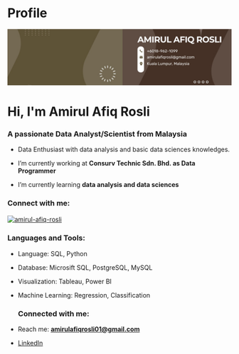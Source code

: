 # Profile

![Alt Text](https://raw.githubusercontent.com/amirulafiqrosli/amirulafiqrosli/main/1685376749079.jpg)
<h1>Hi, I'm Amirul Afiq Rosli</h1>
<h3>A passionate Data Analyst/Scientist from Malaysia</h3>

- Data Enthusiast with data analysis and basic data sciences knowledges.

- I’m currently working at **Consurv Technic Sdn. Bhd. as Data Programmer**

- I’m currently learning **data analysis and data sciences**

<h3 align="left">Connect with me:</h3>
<p align="left">
<a href="https://linkedin.com/in/amirul-afiq-rosli" target="blank"><img align="center" src="https://raw.githubusercontent.com/rahuldkjain/github-profile-readme-generator/master/src/images/icons/Social/linked-in-alt.svg" alt="amirul-afiq-rosli" height="30" width="40" /></a>
</p>

<h3 align="left">Languages and Tools:</h3>

- Language: SQL, Python
  
- Database: Microsift SQL, PostgreSQL, MySQL
  
- Visualization: Tableau, Power BI
  
- Machine Learning: Regression, Classification

  <h3 align="left">Connected with me:</h3>

- Reach me: **amirulafiqrosli01@gmail.com**
- [LinkedIn](https://www.linkedin.com/in/amirul-afiq-rosli/)


